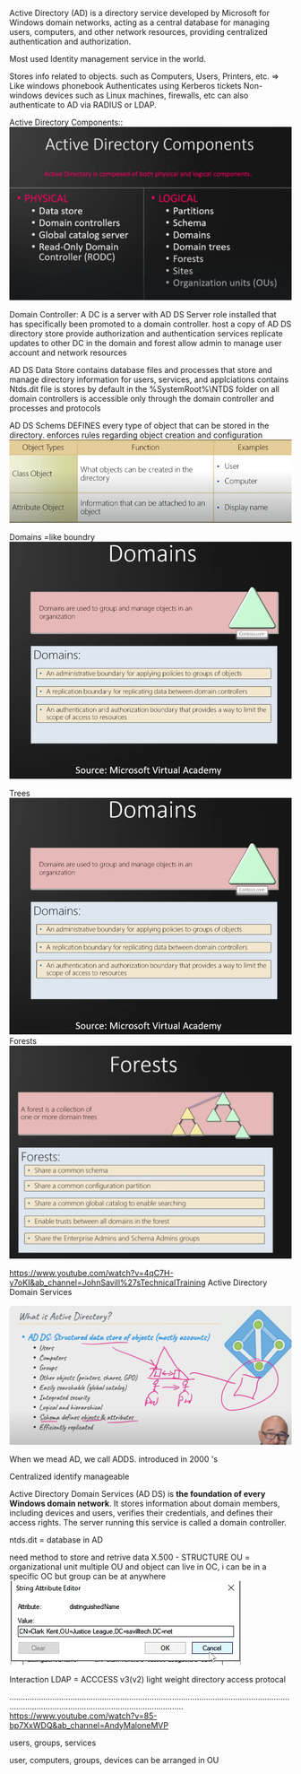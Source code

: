 Active Directory (AD) is a directory service developed by Microsoft for Windows domain networks, acting as a central database for managing users, computers, and other network resources, providing centralized authentication and authorization.

Most used Identity management service in the world.

Stores info related to objects. such as Computers, Users, Printers, etc. => Like windows phonebook
Authenticates using Kerberos tickets
	Non-windows devices such as Linux machines, firewalls, etc can also authenticate to AD via RADIUS or LDAP.

Active Directory Components::
![](../../Attachements/Pasted%20image%2020250318132442.png)

Domain Controller: A DC is a server with AD DS Server role installed that has specifically been promoted to a domain controller.
	host a copy of AD DS directory store
	provide authorization and authentication services
	replicate updates to other DC in the domain and forest
	allow admin to manage user account and network resources

AD DS Data Store
contains database files and processes that store and manage directory information for users, services, and applciations
	contains Ntds.dit file
	is stores by default in the %SystemRoot%\NTDS folder on all domain controllers
	is accessible only through the domain controller and processes and protocols

AD DS Schems
DEFINES every type of object that can be stored in the directory.
enforces rules regarding object creation and configuration
![](../../Attachements/Pasted%20image%2020250318133552.png)

Domains =like boundry
![](../../Attachements/Pasted%20image%2020250318133633.png)

Trees
![](../../Attachements/Pasted%20image%2020250318133715.png)
Forests
![](../../Attachements/Pasted%20image%2020250318133842.png)









https://www.youtube.com/watch?v=4qC7H-y7oKI&ab_channel=JohnSavill%27sTechnicalTraining
Active Directory Domain Services

![](../../Attachements/Pasted%20image%2020250318131648.png)

When we mead AD, we call ADDS.
introduced in 2000 's

Centralized identify manageable

Active Directory Domain Services (AD DS) is **the foundation of every Windows domain network**. It stores information about domain members, including devices and users, verifies their credentials, and defines their access rights. The server running this service is called a domain controller.

ntds.dit = database in AD

need method to store and retrive data
X.500 - STRUCTURE
OU = organizational unit
multiple OU and object can live in OC, i can be in a specific OC but group can be at anywhere
![](../../Attachements/Pasted%20image%2020250316130353.png)

Interaction
LDAP = ACCCESS v3(v2)
light weight directory access protocal



.........................................................................................................................................................................................................
https://www.youtube.com/watch?v=85-bp7XxWDQ&ab_channel=AndyMaloneMVP

users, groups, services

user, computers, groups, devices can be arranged in OU
